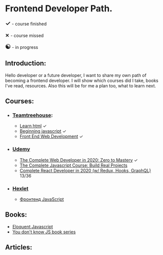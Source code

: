 # Frontend Developer Path.

<span style="font-size: 20px; font-weight:600;">✓</span> - course finished

<span style="font-size: 20px; font-weight:600;">×</span> - course missed

<span style="font-size: 20px; font-weight:600;">☯</span> - in progress


## Introduction:
  Hello developer or a future developer, I want to share my own path of becoming a frontend developer.
  I will show which courses did I take, books I've read, resources.
  Also this will be for me a plan too, what to learn next.

## Courses:
  * ### [Teamtreehouse](https://teamtreehouse.com):
    * [Learn html](https://teamtreehouse.com/tracks/learn-html-2) ✓
    * [Beginning javascript](https://teamtreehouse.com/tracks/beginning-javascript) ✓
    * [Front End Web Development](https://teamtreehouse.com/tracks/front-end-web-development) ✓
  * ### [Udemy](https://www.udemy.com/)
      * [The Complete Web Developer in 2020: Zero to Mastery](https://www.udemy.com/course/the-complete-web-developer-zero-to-mastery/) ✓
      * [The Complete Javascript Course: Build Real Projects](https://www.udemy.com/course/the-complete-javascript-course) 
      * [Complete React Developer in 2020 (w/ Redux, Hooks, GraphQL)](https://www.udemy.com/course/complete-react-developer-zero-to-mastery) 13/36
  * ### [Hexlet](https://ru.hexlet.io/my)
    * [Фронтенд JavaScript](https://ru.hexlet.io/professions/frontend)

## Books:
  * [Eloquent Javascript](https://eloquentjavascript.net/)
  * [You don't know JS book series](https://github.com/getify/You-Dont-Know-JS)

## Articles:


